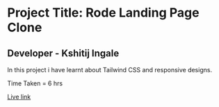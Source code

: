 # Project Title: Rode Landing Page Clone

## Developer - Kshitij Ingale

 In this project i have learnt about Tailwind CSS and responsive designs.

 Time Taken = 6 hrs

 [Live link](https://kshitij-rode-landing-clone.netlify.app/)